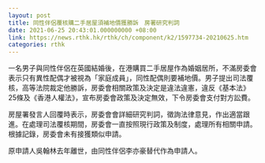 ```yaml
---
layout: post
title: 同性伴侶覆核購二手居屋須補地價獲勝訴　房署研究判詞
date: 2021-06-25 20:43:01.000000000 +08:00
link: https://news.rthk.hk/rthk/ch/component/k2/1597734-20210625.htm
categories: rthk
---
```


一名男子與同性伴侶在英國結婚後，在港購買二手居屋作為婚姻居所，不滿房委會表示只有異性配偶才被視為「家庭成員」，同性配偶則要補地價。男子提出司法覆核，高等法院裁定他勝訴，房委會相關政策及決定是違法違憲，違反《基本法》25條及《香港人權法》，宣布房委會政策及決定無效，下令房委會支付對方訟費。

房屋署發言人回覆時表示，房委會會詳細研究判詞，徵詢法律意見，作出適當跟進。在處理司法覆核期間，房委會一直按照現行政策及制度，處理所有相關申請。根據記錄，房委會未有接獲類似申請。

原申請人吳翰林去年離世，由同性伴侶李亦豪替代作為申請人。
